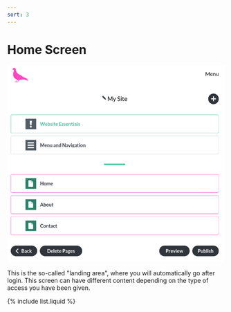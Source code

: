 ```yaml
---
sort: 3
---
```


# Home Screen

![Image of the home screen](https://raw.githubusercontent.com/pinkpigeondocs/Pink-Pigeon-Documentation/master/docs/3_Home_Screen/images/home_screen.png)

This is the so-called "landing area", where you will automatically go after login. This screen can have different content depending on the type of access you have been given.

{% include list.liquid %}

